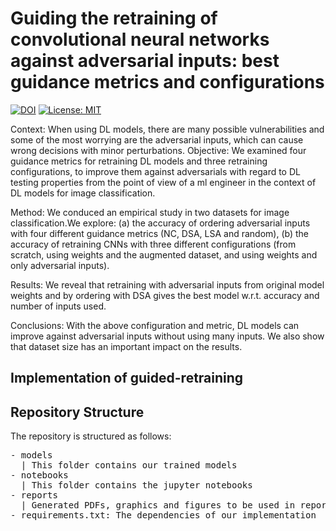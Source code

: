 # Guiding the retraining of convolutional neural networks against adversarial inputs: best guidance metrics and configurations

[![DOI](https://zenodo.org/badge/442607169.svg)](https://zenodo.org/badge/latestdoi/442607169)
[![License: MIT](https://img.shields.io/badge/License-MIT-yellow.svg)](https://opensource.org/licenses/MIT)

Context: When using DL models, there are many possible vulnerabilities
and some of the most worrying are the adversarial inputs,
which can cause wrong decisions with minor perturbations.
Objective: We examined four guidance metrics for retraining
DL models and three retraining configurations, to improve them
against adversarials with regard to DL testing properties from the
point of view of a ml engineer in the context of DL models for
image classification.

Method: We conduced an empirical study in two datasets for
image classification.We explore: (a) the accuracy of ordering adversarial
inputs with four different guidance metrics (NC, DSA, LSA
and random), (b) the accuracy of retraining CNNs with three different
configurations (from scratch, using weights and the augmented
dataset, and using weights and only adversarial inputs).

Results: We reveal that retraining with adversarial inputs from
original model weights and by ordering with DSA gives the best
model w.r.t. accuracy and number of inputs used.

Conclusions: With the above configuration and metric, DL models
can improve against adversarial inputs without using many
inputs. We also show that dataset size has an important impact on
the results.

## Implementation of guided-retraining

## Repository Structure

The repository is structured as follows:

<pre/>
- models
  | This folder contains our trained models
- notebooks
  | This folder contains the jupyter notebooks
- reports
  | Generated PDFs, graphics and figures to be used in reporting
- requirements.txt: The dependencies of our implementation
</pre>